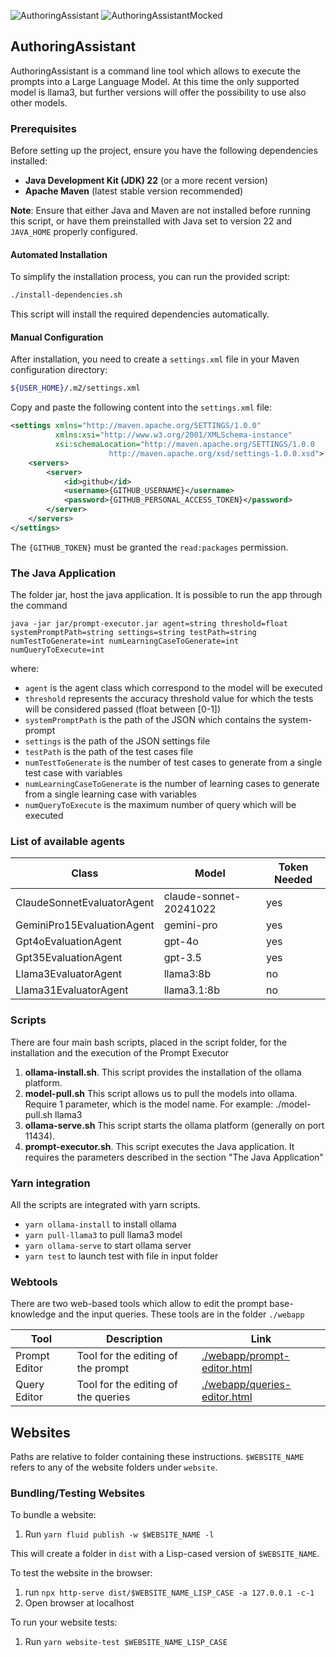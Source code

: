 ![AuthoringAssistant](https://github.com/explorable-viz/transparent-text/actions/workflows/prompt-executor.yml/badge.svg)
![AuthoringAssistantMocked](https://github.com/explorable-viz/transparent-text/actions/workflows/prompt-executor-mocked.yml/badge.svg)

## AuthoringAssistant

AuthoringAssistant is a command line tool which allows to execute the prompts into a Large Language Model. At this time the only supported model is llama3, but further versions will offer the possibility to use also other models.

### Prerequisites

Before setting up the project, ensure you have the following dependencies installed:

- **Java Development Kit (JDK) 22** (or a more recent version)
- **Apache Maven** (latest stable version recommended)

**Note**: Ensure that either Java and Maven are not installed before running this script, or have them preinstalled with Java set to version 22 and `JAVA_HOME` properly configured.
####  Automated Installation

To simplify the installation process, you can run the provided script:

```sh
./install-dependencies.sh
```

This script will install the required dependencies automatically.

#### Manual Configuration

After installation, you need to create a `settings.xml` file in your Maven configuration directory:

```sh
${USER_HOME}/.m2/settings.xml
```
Copy and paste the following content into the `settings.xml` file:

```xml
<settings xmlns="http://maven.apache.org/SETTINGS/1.0.0"
          xmlns:xsi="http://www.w3.org/2001/XMLSchema-instance"
          xsi:schemaLocation="http://maven.apache.org/SETTINGS/1.0.0
                      http://maven.apache.org/xsd/settings-1.0.0.xsd">
    <servers>
        <server>
            <id>github</id>
            <username>{GITHUB_USERNAME}</username>
            <password>{GITHUB_PERSONAL_ACCESS_TOKEN}</password>
        </server>
    </servers>
</settings>
```
The `{GITHUB_TOKEN}` must be granted the `read:packages` permission.

### The Java Application

The folder jar, host the java application. It is possible to run the app through the command

`java -jar jar/prompt-executor.jar agent=string threshold=float systemPromptPath=string settings=string testPath=string  numTestToGenerate=int numLearningCaseToGenerate=int numQueryToExecute=int`

where:

- `agent` is the agent class which correspond to the model will be executed
- `threshold` represents the accuracy threshold value for which the tests will be considered passed (float between [0-1])
- `systemPromptPath` is the path of the JSON which contains the system-prompt
- `settings` is the path of the JSON settings file
- `testPath` is the path of the test cases file
- `numTestToGenerate` is the number of test cases to generate from a single test case with variables
- `numLearningCaseToGenerate` is the number of learning cases to generate from a single learning case with variables
- `numQueryToExecute` is the maximum number of query which will be executed

### List of available agents

| Class                      | Model                  | Token Needed |
|----------------------------|------------------------|--------------|
| ClaudeSonnetEvaluatorAgent | claude-sonnet-20241022 | yes          |
| GeminiPro15EvaluationAgent | gemini-pro             | yes          |
| Gpt4oEvaluationAgent       | gpt-4o                 | yes          |
| Gpt35EvaluationAgent       | gpt-3.5                | yes          |
| Llama3EvaluatorAgent       | llama3:8b              | no           |
| Llama31EvaluatorAgent      | llama3.1:8b            | no           |

### Scripts
There are four main bash scripts, placed in the script folder, for the installation and the execution of the Prompt Executor
1. **ollama-install.sh**. This script provides the installation of the ollama platform.
2. **model-pull.sh** This script allows us to pull the models into ollama. Require 1 parameter, which is the model name. For example: ./model-pull.sh llama3
3. **ollama-serve.sh** This script starts the ollama platform (generally on port 11434).
4. **prompt-executor.sh**. This script executes the Java application. It requires the parameters described in the section "The Java Application"

### Yarn integration

All the scripts are integrated with yarn scripts.

- `yarn ollama-install` to install ollama
- `yarn pull-llama3` to pull llama3 model
- `yarn ollama-serve` to start ollama server
- `yarn test` to launch test with file in input folder

### Webtools

There are two web-based tools which allow to edit the prompt base-knowledge and the input queries. These tools are in the folder `./webapp`

| Tool          | Description                           | Link                                                           |
|---------------|---------------------------------------|----------------------------------------------------------------|
| Prompt Editor | Tool for the editing of the prompt    | [./webapp/prompt-editor.html](./webapp/prompt-editor.html)     |
| Query Editor  | Tool for the editing of the queries | [./webapp/queries-editor.html](./webapp/queries-editor.html) |

## Websites

Paths are relative to folder containing these instructions. `$WEBSITE_NAME` refers to any of the website
folders under `website`.

### Bundling/Testing Websites

To bundle a website:
1. Run `yarn fluid publish -w $WEBSITE_NAME -l`

This will create a folder in `dist` with a Lisp-cased version of `$WEBSITE_NAME`.

To test the website in the browser:
1. run `npx http-serve dist/$WEBSITE_NAME_LISP_CASE -a 127.0.0.1 -c-1`
2. Open browser at localhost

To run your website tests:
1. Run `yarn website-test $WEBSITE_NAME_LISP_CASE`
